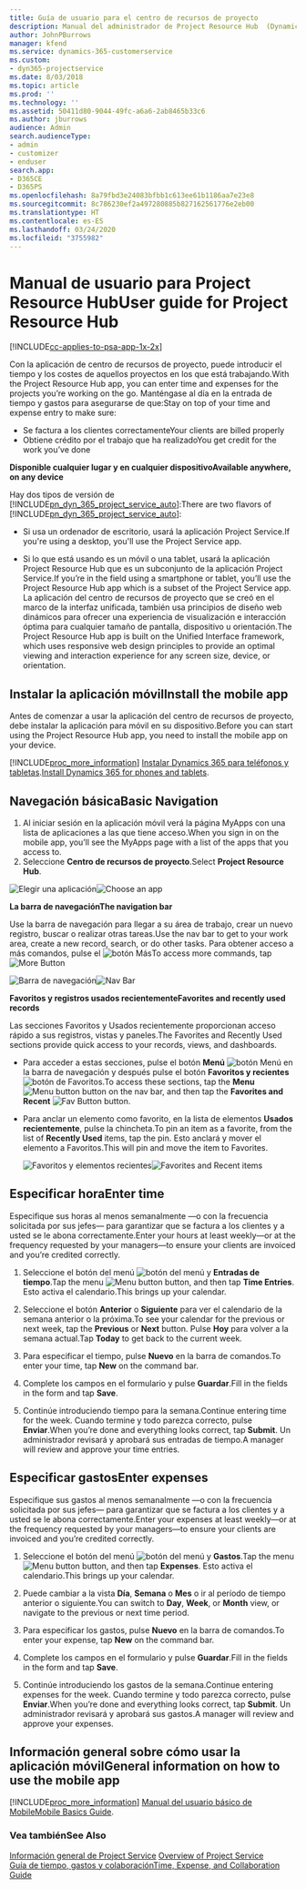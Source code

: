 ```yaml
---
title: Guía de usuario para el centro de recursos de proyecto
description: Manual del administrador de Project Resource Hub  (Dynamics 365 para Project Service) | MicrosoftDocs
author: JohnPBurrows
manager: kfend
ms.service: dynamics-365-customerservice
ms.custom:
- dyn365-projectservice
ms.date: 8/03/2018
ms.topic: article
ms.prod: ''
ms.technology: ''
ms.assetid: 50411d80-9044-49fc-a6a6-2ab8465b33c6
ms.author: jburrows
audience: Admin
search.audienceType:
- admin
- customizer
- enduser
search.app:
- D365CE
- D365PS
ms.openlocfilehash: 8a79fbd3e24083bfbb1c613ee61b1186aa7e23e8
ms.sourcegitcommit: 8c786230ef2a497280885b827162561776e2eb00
ms.translationtype: HT
ms.contentlocale: es-ES
ms.lasthandoff: 03/24/2020
ms.locfileid: "3755982"
---
```

# <a name="user-guide-for-project-resource-hub"></a><span data-ttu-id="10050-103">Manual de usuario para Project Resource Hub</span><span class="sxs-lookup"><span data-stu-id="10050-103">User guide for Project Resource Hub</span></span>

[!INCLUDE[cc-applies-to-psa-app-1x-2x](../includes/cc-applies-to-psa-app-1x-2x.md)]

<span data-ttu-id="10050-104">Con la aplicación de centro de recursos de proyecto, puede introducir el tiempo y los costes de aquellos proyectos en los que está trabajando.</span><span class="sxs-lookup"><span data-stu-id="10050-104">With the Project Resource Hub app, you can enter time and expenses for the projects you’re working on the go.</span></span> <span data-ttu-id="10050-105">Manténgase al día en la entrada de tiempo y gastos para asegurarse de que:</span><span class="sxs-lookup"><span data-stu-id="10050-105">Stay on top of your time and expense entry to make sure:</span></span>

- <span data-ttu-id="10050-106">Se factura a los clientes correctamente</span><span class="sxs-lookup"><span data-stu-id="10050-106">Your clients are billed properly</span></span>
- <span data-ttu-id="10050-107">Obtiene crédito por el trabajo que ha realizado</span><span class="sxs-lookup"><span data-stu-id="10050-107">You get credit for the work you’ve done</span></span>

<span data-ttu-id="10050-108">**Disponible cualquier lugar y en cualquier dispositivo**</span><span class="sxs-lookup"><span data-stu-id="10050-108">**Available anywhere, on any device**</span></span>

<span data-ttu-id="10050-109">Hay dos tipos de versión de [!INCLUDE[pn_dyn_365_project_service_auto](../includes/pn-dyn-365-project-service-auto.md)]:</span><span class="sxs-lookup"><span data-stu-id="10050-109">There are two flavors of [!INCLUDE[pn_dyn_365_project_service_auto](../includes/pn-dyn-365-project-service-auto.md)]:</span></span> 

- <span data-ttu-id="10050-110">Si usa un ordenador de escritorio, usará la aplicación Project Service.</span><span class="sxs-lookup"><span data-stu-id="10050-110">If you're using a desktop, you'll use the Project Service app.</span></span> 

- <span data-ttu-id="10050-111">Si lo que está usando es un móvil o una tablet, usará la aplicación Project Resource Hub que es un subconjunto de la aplicación Project Service.</span><span class="sxs-lookup"><span data-stu-id="10050-111">If you’re in the field using a smartphone or tablet, you’ll use the Project Resource Hub app which is a subset of the Project Service  app.</span></span> <span data-ttu-id="10050-112">La aplicación del centro de recursos de proyecto que se creó en el marco de la interfaz unificada, también usa principios de diseño web dinámicos para ofrecer una experiencia de visualización e interacción óptima para cualquier tamaño de pantalla, dispositivo u orientación.</span><span class="sxs-lookup"><span data-stu-id="10050-112">The Project Resource Hub app is built on the Unified Interface framework, which uses responsive web design principles to provide an optimal viewing and interaction experience for any screen size, device, or orientation.</span></span> 


## <a name="install-the-mobile-app"></a><span data-ttu-id="10050-113">Instalar la aplicación móvil</span><span class="sxs-lookup"><span data-stu-id="10050-113">Install the mobile app</span></span>
<span data-ttu-id="10050-114">Antes de comenzar a usar la aplicación del centro de recursos de proyecto, debe instalar la aplicación para móvil en su dispositivo.</span><span class="sxs-lookup"><span data-stu-id="10050-114">Before you can start using the Project Resource Hub app, you need to install the mobile app on your device.</span></span> 

[!INCLUDE[proc_more_information](../includes/proc-more-information.md)] <span data-ttu-id="10050-115">[Instalar Dynamics 365 para teléfonos y tabletas](../mobile-app/install-dynamics-365-for-phones-and-tablets.md).</span><span class="sxs-lookup"><span data-stu-id="10050-115">[Install Dynamics 365 for phones and tablets](../mobile-app/install-dynamics-365-for-phones-and-tablets.md).</span></span>

## <a name="basic-navigation"></a><span data-ttu-id="10050-116">Navegación básica</span><span class="sxs-lookup"><span data-stu-id="10050-116">Basic Navigation</span></span>
1.  <span data-ttu-id="10050-117">Al iniciar sesión en la aplicación móvil verá la página MyApps con una lista de aplicaciones a las que tiene acceso.</span><span class="sxs-lookup"><span data-stu-id="10050-117">When you sign in on the mobile app, you’ll see the MyApps page with a list of the apps that you access to.</span></span> 
2.  <span data-ttu-id="10050-118">Seleccione **Centro de recursos de proyecto**.</span><span class="sxs-lookup"><span data-stu-id="10050-118">Select **Project Resource Hub**.</span></span>

<span data-ttu-id="10050-119">![Elegir una aplicación](media/chooseApp_1.png "Elegir una aplicación")</span><span class="sxs-lookup"><span data-stu-id="10050-119">![Choose an app](media/chooseApp_1.png "Choose an app")</span></span>

<span data-ttu-id="10050-120">**La barra de navegación**</span><span class="sxs-lookup"><span data-stu-id="10050-120">**The navigation bar**</span></span>

<span data-ttu-id="10050-121">Use la barra de navegación para llegar a su área de trabajo, crear un nuevo registro, buscar o realizar otras tareas.</span><span class="sxs-lookup"><span data-stu-id="10050-121">Use the nav bar to get to your work area, create a new record, search, or do other tasks.</span></span> <span data-ttu-id="10050-122">Para obtener acceso a más comandos, pulse el ![botón Más](media/MoreButton.png "Botón Más")</span><span class="sxs-lookup"><span data-stu-id="10050-122">To access more commands, tap ![More Button](media/MoreButton.png "More Button")</span></span>

<span data-ttu-id="10050-123">![Barra de navegación](media/NavBar_2.png "Barra de navegación")</span><span class="sxs-lookup"><span data-stu-id="10050-123">![Nav Bar](media/NavBar_2.png "Nav Bar")</span></span>

<span data-ttu-id="10050-124">**Favoritos y registros usados recientemente**</span><span class="sxs-lookup"><span data-stu-id="10050-124">**Favorites and recently used records**</span></span>

<span data-ttu-id="10050-125">Las secciones Favoritos y Usados recientemente proporcionan acceso rápido a sus registros, vistas y paneles.</span><span class="sxs-lookup"><span data-stu-id="10050-125">The Favorites and Recently Used sections provide quick access to your records, views, and dashboards.</span></span> 

- <span data-ttu-id="10050-126">Para acceder a estas secciones, pulse el botón **Menú** ![botón Menú](media/MenuButton.png "Botón de menú") en la barra de navegación y después pulse el botón **Favoritos y recientes** ![botón de Favoritos](media/FavButton.png "Botón Favoritos").</span><span class="sxs-lookup"><span data-stu-id="10050-126">To access these sections, tap the **Menu** ![Menu button](media/MenuButton.png "Menu button") button on the nav bar, and then tap the **Favorites and Recent** ![Fav Button](media/FavButton.png "Fav Button") button.</span></span>

- <span data-ttu-id="10050-127">Para anclar un elemento como favorito, en la lista de elementos **Usados recientemente**, pulse la chincheta.</span><span class="sxs-lookup"><span data-stu-id="10050-127">To pin an item as a favorite, from the list of **Recently Used** items, tap the pin.</span></span> <span data-ttu-id="10050-128">Esto anclará y mover el elemento a Favoritos.</span><span class="sxs-lookup"><span data-stu-id="10050-128">This will pin and move the item to Favorites.</span></span>

  <span data-ttu-id="10050-129">![Favoritos y elementos recientes](media/Favs_3.png "Favoritos y elementos recientes")</span><span class="sxs-lookup"><span data-stu-id="10050-129">![Favorites and Recent items](media/Favs_3.png "Favorites and Recent items")</span></span>
 
## <a name="enter-time"></a><span data-ttu-id="10050-130">Especificar hora</span><span class="sxs-lookup"><span data-stu-id="10050-130">Enter time</span></span>
<span data-ttu-id="10050-131">Especifique sus horas al menos semanalmente —o con la frecuencia solicitada por sus jefes— para garantizar que se factura a los clientes y a usted se le abona correctamente.</span><span class="sxs-lookup"><span data-stu-id="10050-131">Enter your hours at least weekly—or at the frequency requested by your managers—to ensure your clients are invoiced and you’re credited correctly.</span></span>

1. <span data-ttu-id="10050-132">Seleccione el botón del menú ![botón del menú](media/MenuButton.png "Botón de menú") y **Entradas de tiempo**.</span><span class="sxs-lookup"><span data-stu-id="10050-132">Tap the menu ![Menu button](media/MenuButton.png "Menu button") button, and then tap **Time Entries**.</span></span> <span data-ttu-id="10050-133">Esto activa el calendario.</span><span class="sxs-lookup"><span data-stu-id="10050-133">This brings up your calendar.</span></span>

2. <span data-ttu-id="10050-134">Seleccione el botón **Anterior** o **Siguiente** para ver el calendario de la semana anterior o la próxima.</span><span class="sxs-lookup"><span data-stu-id="10050-134">To see your calendar for the previous or next week, tap the **Previous** or **Next** button.</span></span> <span data-ttu-id="10050-135">Pulse **Hoy** para volver a la semana actual.</span><span class="sxs-lookup"><span data-stu-id="10050-135">Tap **Today** to get back to the current week.</span></span>

3. <span data-ttu-id="10050-136">Para especificar el tiempo, pulse **Nuevo** en la barra de comandos.</span><span class="sxs-lookup"><span data-stu-id="10050-136">To enter your time, tap **New** on the command bar.</span></span> 

4. <span data-ttu-id="10050-137">Complete los campos en el formulario y pulse **Guardar**.</span><span class="sxs-lookup"><span data-stu-id="10050-137">Fill in the fields in the form and tap **Save**.</span></span>

5. <span data-ttu-id="10050-138">Continúe introduciendo tiempo para la semana.</span><span class="sxs-lookup"><span data-stu-id="10050-138">Continue entering time for the week.</span></span> <span data-ttu-id="10050-139">Cuando termine y todo parezca correcto, pulse **Enviar**.</span><span class="sxs-lookup"><span data-stu-id="10050-139">When you’re done and everything looks correct, tap **Submit**.</span></span> <span data-ttu-id="10050-140">Un administrador revisará y aprobará sus entradas de tiempo.</span><span class="sxs-lookup"><span data-stu-id="10050-140">A manager will review and approve your time entries.</span></span>

## <a name="enter-expenses"></a><span data-ttu-id="10050-141">Especificar gastos</span><span class="sxs-lookup"><span data-stu-id="10050-141">Enter expenses</span></span> 
<span data-ttu-id="10050-142">Especifique sus gastos al menos semanalmente —o con la frecuencia solicitada por sus jefes— para garantizar que se factura a los clientes y a usted se le abona correctamente.</span><span class="sxs-lookup"><span data-stu-id="10050-142">Enter your expenses at least weekly—or at the frequency requested by your managers—to ensure your clients are invoiced and you’re credited correctly.</span></span>

1. <span data-ttu-id="10050-143">Seleccione el botón del menú ![botón del menú](media/MenuButton.png "Botón de menú") y **Gastos**.</span><span class="sxs-lookup"><span data-stu-id="10050-143">Tap the menu ![Menu button](media/MenuButton.png "Menu button") button, and then tap **Expenses**.</span></span> <span data-ttu-id="10050-144">Esto activa el calendario.</span><span class="sxs-lookup"><span data-stu-id="10050-144">This brings up your calendar.</span></span>

2. <span data-ttu-id="10050-145">Puede cambiar a la vista **Día**, **Semana** o **Mes** o ir al período de tiempo anterior o siguiente.</span><span class="sxs-lookup"><span data-stu-id="10050-145">You can switch to **Day**, **Week**, or **Month** view, or navigate to the previous or next time period.</span></span> 

3. <span data-ttu-id="10050-146">Para especificar los gastos, pulse **Nuevo** en la barra de comandos.</span><span class="sxs-lookup"><span data-stu-id="10050-146">To enter your expense, tap **New** on the command bar.</span></span> 

4. <span data-ttu-id="10050-147">Complete los campos en el formulario y pulse **Guardar**.</span><span class="sxs-lookup"><span data-stu-id="10050-147">Fill in the fields in the form and tap **Save**.</span></span>

5. <span data-ttu-id="10050-148">Continúe introduciendo los gastos de la semana.</span><span class="sxs-lookup"><span data-stu-id="10050-148">Continue entering expenses for the week.</span></span> <span data-ttu-id="10050-149">Cuando termine y todo parezca correcto, pulse **Enviar**.</span><span class="sxs-lookup"><span data-stu-id="10050-149">When you’re done and everything looks correct, tap **Submit**.</span></span> <span data-ttu-id="10050-150">Un administrador revisará y aprobará sus gastos.</span><span class="sxs-lookup"><span data-stu-id="10050-150">A manager will review and approve your expenses.</span></span>

## <a name="general-information-on-how-to-use-the-mobile-app"></a><span data-ttu-id="10050-151">Información general sobre cómo usar la aplicación móvil</span><span class="sxs-lookup"><span data-stu-id="10050-151">General information on how to use the mobile app</span></span> 
[!INCLUDE[proc_more_information](../includes/proc-more-information.md)] <span data-ttu-id="10050-152">[Manual del usuario básico de Mobile](../mobile-app/dynamics-365-phones-tablets-users-guide.md)</span><span class="sxs-lookup"><span data-stu-id="10050-152">[Mobile Basics Guide](../mobile-app/dynamics-365-phones-tablets-users-guide.md).</span></span>

### <a name="see-also"></a><span data-ttu-id="10050-153">Vea también</span><span class="sxs-lookup"><span data-stu-id="10050-153">See Also</span></span>  
 <span data-ttu-id="10050-154">[Información general de Project Service](../project-service/overview.md) </span><span class="sxs-lookup"><span data-stu-id="10050-154">[Overview of Project Service](../project-service/overview.md) </span></span>  
 [<span data-ttu-id="10050-155">Guía de tiempo, gastos y colaboración</span><span class="sxs-lookup"><span data-stu-id="10050-155">Time, Expense, and Collaboration Guide</span></span>](../project-service/time-expense-collaboration-guide.md)   
 

